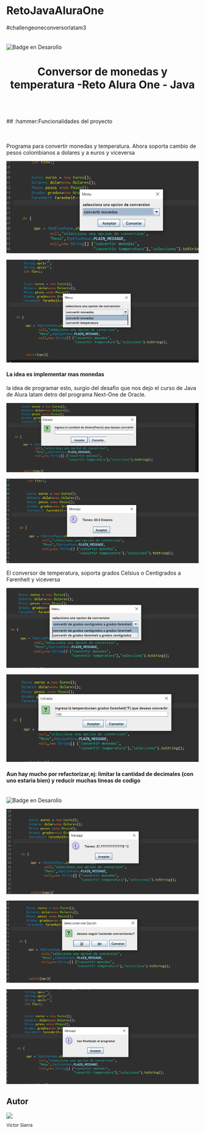 # RetoJavaAluraOne
#challengeoneconversorlatam3
<br></br>
<br>![Badge en Desarollo](https://img.shields.io/badge/STATUS-EN%20DESAROLLO-green)</br>
<h1 align="center"> Conversor de monedas y temperatura -Reto Alura One - Java </h1>
<br>
<br>
<br>
## :hammer:Funcionalidades del proyecto
<br>
<br>
<br>
<p>Programa para convertir monedas y temperatura. Ahora soporta cambio de pesos colombianos a dolares y a euros y viceversa</p>



![Image text](https://github.com/VitoRouseCode/RetoJavaAluraOne/blob/main/img/image/1.png) 





![Image text](https://github.com/VitoRouseCode/RetoJavaAluraOne/blob/main/img/image/2.png)
<h4>La idea es implementar mas monedas</h4>
<p>la idea de programar esto, surgio del desafio que nos dejo el curso de Java de Alura latam detro del programa Next-One de Oracle. </p>



![Image text](https://github.com/VitoRouseCode/RetoJavaAluraOne/blob/main/img/image/3.png)


![Image text](https://github.com/VitoRouseCode/RetoJavaAluraOne/blob/main/img/image/5.png)
<p>El conversor de temperatura, soporta grados Celsius o Centigrados a Farenheit y viceversa</p>



![Image text](https://github.com/VitoRouseCode/RetoJavaAluraOne/blob/main/img/image/7.png)



![Image text](https://github.com/VitoRouseCode/RetoJavaAluraOne/blob/main/img/image/8.png)
<h4>Aun hay mucho por refactorizar,ej: limitar la cantidad de decimales (con uno estaria bien) y reducir muchas lineas de codigo</h4>



<br>![Badge en Desarollo](https://img.shields.io/badge/STATUS-EN%20DESAROLLO-green)</br>



![Image text](https://github.com/VitoRouseCode/RetoJavaAluraOne/blob/main/img/image/9.png)



![Image text](https://github.com/VitoRouseCode/RetoJavaAluraOne/blob/main/img/image/10.png)



![Image text](https://github.com/VitoRouseCode/RetoJavaAluraOne/blob/main/img/image/11.png)


## Autor

<img src="https://avatars.githubusercontent.com/u/108899625?s=400&u=d7b1b23e9e8d0aae62fbe0991e1912a707ac3c5a&v=4" width=130><br><sub>Victor Sierra</sub>

